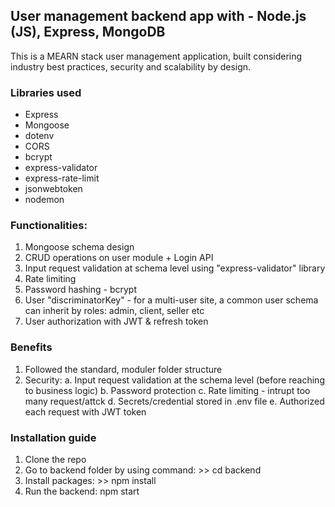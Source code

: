 ## User management backend app with - Node.js (JS), Express, MongoDB 

This is a MEARN stack user management application, built considering industry best practices, security and scalability by design.

### Libraries used
- Express
- Mongoose
- dotenv
- CORS
- bcrypt
- express-validator
- express-rate-limit
- jsonwebtoken
- nodemon

### Functionalities:
1. Mongoose schema design
2. CRUD operations on user module + Login API
3. Input request validation at schema level using "express-validator" library
4. Rate limiting
5. Password hashing - bcrypt
6. User "discriminatorKey" - for a multi-user site, a common user schema can inherit by roles: admin, client, seller etc
7. User authorization with JWT & refresh token

### Benefits
1. Followed the standard, moduler folder structure
2. Security:
    a. Input request validation at the schema level (before reaching to business logic)
    b. Password protection
    c. Rate limiting - intrupt too many request/attck
    d. Secrets/credential stored in .env file 
    e. Authorized each request with JWT token

### Installation guide
1. Clone the repo
2. Go to backend folder by using command: >> cd backend
3. Install packages: >> npm install
4. Run the backend: npm start